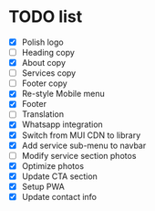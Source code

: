 # TODO list

- [x] Polish logo
- [ ] Heading copy
- [x] About copy
- [ ] Services copy
- [ ] Footer copy
- [x] Re-style Mobile menu
- [x] Footer
- [ ] Translation
- [x] Whatsapp integration
- [x] Switch from MUI CDN to library
- [x] Add service sub-menu to navbar
- [ ] Modify service section photos
- [x] Optimize photos
- [x] Update CTA section
- [x] Setup PWA
- [x] Update contact info
